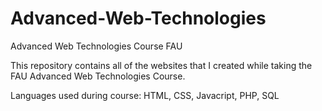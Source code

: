 Advanced-Web-Technologies
=========================

Advanced Web Technologies Course FAU


This repository contains all of the websites that I created while taking the FAU Advanced Web Technologies Course.

Languages used during course: HTML, CSS, Javacript, PHP, SQL

